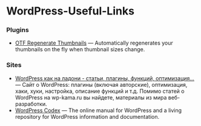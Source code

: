 WordPress-Useful-Links
===========

### Plugins ###
* [OTF Regenerate Thumbnails](https://wordpress.org/plugins/otf-regenerate-thumbnails/) — Automatically regenerates your thumbnails on the fly when thumbnail sizes change.

### Sites ###
* [WordPress как на ладони - статьи, плагины, функций, оптимизация...](http://wp-kama.ru/) — Сайт о WordPress: плагины (включая авторские), оптимизация, хаки, хуки, настройка, описание функций и т.д. Помимо статей о WordPress на wp-kama.ru вы найдете, материалы из мира веб-разработки.
* [WordPress Codex](https://codex.wordpress.org/) — The online manual for WordPress and a living repository for WordPress information and documentation.